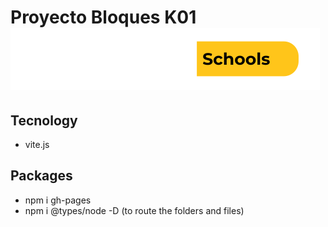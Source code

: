 # Proyecto Bloques K01  ![DHSchools](./logodhs.png)
## Tecnology
- vite.js

## Packages
- npm i gh-pages
- npm i @types/node -D (to route the folders and files)